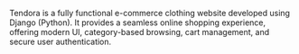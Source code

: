 Tendora is a fully functional e-commerce clothing website developed using Django (Python). It provides a seamless online shopping experience, offering modern UI, category-based browsing, cart management, and secure user authentication.
